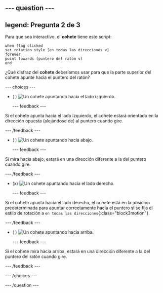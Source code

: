 --- question ---
---
legend: Pregunta 2 de 3
---

Para que sea interactivo, el **cohete** tiene este script:

```blocks3
when flag clicked
set rotation style [en todas las direcciones v]
forever
point towards (puntero del ratón v)
end
```

¿Qué disfraz del **cohete** deberíamos usar para que la parte superior del cohete apunte hacia el puntero del ratón?

--- choices ---

- ( ) ![Un cohete apuntando hacia el lado izquierdo.](images/rocket_left.png)

  --- feedback ---

Si el cohete apunta hacia el lado izquierdo, el cohete estará orientado en la dirección opuesta (alejándose de) al puntero cuando gire.

  --- /feedback ---

- ( ) ![Un cohete apuntando hacia abajo.](images/rocket_down.png)

  --- feedback ---

Si mira hacia abajo, estará en una dirección diferente a la del puntero cuando gire.

  --- /feedback ---

- (x) ![Un cohete apuntando hacia el lado derecho.](images/rocket_right.png)

  --- feedback ---

Si el cohete apunta hacia el lado derecho, el cohete está en la posición predeterminada para apuntar correctamente hacia el puntero si se fija el estilo de rotación a `en todas las direcciones`{:class="block3motion"}.

  --- /feedback ---

- ( ) ![Un cohete apuntando hacia arriba.](images/rocket_up.png)

  --- feedback ---

Si el cohete mira hacia arriba, estará en una dirección diferente a la del puntero del ratón cuando gire.

  --- /feedback ---

--- /choices ---

--- /question ---

